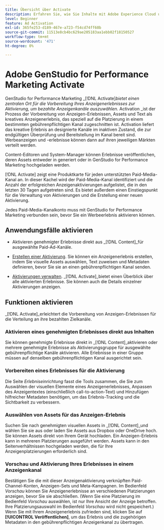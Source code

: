 ```yaml
---
title: Übersicht über Activate
description: Erfahren Sie, wie Sie Inhalte mit Adobe Experience Cloud und Anwendungen von Drittanbietern aktivieren.
level: Beginner
feature: Ad Activation
exl-id: 365fe253-d189-467e-a723-f54cd74ff60b
source-git-commit: 11513e8cb4bc629ae205183aa1ebb02f18150527
workflow-type: tm+mt
source-wordcount: '471'
ht-degree: 0%

---
```


# Adobe GenStudio for Performance Marketing Activate

GenStudio for Performance Marketing _[!DNL Activate]_bietet einen zentralen Ort für die Vorbereitung Ihres Anzeigenerlebnisses zur Aktivierung, um bezahlte Anzeigenkanäle auszuwählen._ Activation _ist der Prozess der Vorbereitung von Anzeigen-Erlebnissen, Assets und Text als kreatives Anzeigenerlebnis, das speziell auf die Platzierung in einem bestimmten gebührenpflichtigen Kanal zugeschnitten ist. Activation liefert das kreative Erlebnis an designierte Kanäle im inaktiven Zustand, die zur endgültigen Überprüfung und Bereitstellung im Kanal bereit sind. Werbeanzeigen und -erlebnisse können dann auf ihren jeweiligen Märkten verteilt werden.

Content-Editoren und System-Manager können Erlebnisse veröffentlichen, deren Assets entweder in generiert oder in GenStudio for Performance Marketing hochgeladen werden.

[!DNL Activate] zeigt eine Produktkarte für jeden unterstützten Paid-Media-Kanal an. In dieser Kachel wird der Paid-Media-Kanal identifiziert und die Anzahl der erfolgreichen Anzeigenaktivierungen aufgelistet, die in den letzten 30 Tagen aufgetreten sind. Es bietet außerdem einen Einstiegspunkt für die Verwaltung von Aktivierungen und die Erstellung einer neuen Aktivierung.

Jedes Paid-Media-Kanalkonto muss mit GenStudio for Performance Marketing verbunden sein, bevor Sie ein Werbeerlebnis aktivieren können.

## Anwendungsfälle aktivieren

* Aktivieren genehmigter Erlebnisse direkt aus _[!DNL Content]_für ausgewählte Paid-Ad-Kanäle.

* [Erstellen einer Aktivierung](create-activation.md). Sie können ein Anzeigenerlebnis erstellen, indem Sie visuelle Assets auswählen, Text zuweisen und Metadaten definieren, bevor Sie sie an einen gebührenpflichtigen Kanal senden.

* [Aktivierungen verwalten](manage-activations.md). _[!DNL Activate]_bietet einen Überblick über alle aktivierten Erlebnisse. Sie können auch die Details einzelner Aktivierungen anzeigen.

## Funktionen aktivieren

_[!DNL Activate]_erleichtert die Vorbereitung von Anzeigen-Erlebnissen für die Verteilung an ihre bezahlten Zielkanäle.

### Aktivieren eines genehmigten Erlebnisses direkt aus Inhalten

Sie können genehmigte Erlebnisse direkt in _[!DNL Content]_aktivieren oder mehrere genehmigte Erlebnisse als Aktivierungsgruppe für ausgewählte gebührenpflichtige Kanäle aktivieren. Alle Erlebnisse in einer Gruppe müssen auf denselben gebührenpflichtigen Kanal ausgerichtet sein.

### Vorbereiten eines Erlebnisses für die Aktivierung

Die Seite _Erlebniseinrichtung_ fasst die Tools zusammen, die Sie zum Auswählen der visuellen Elemente eines Anzeigenerlebnisses, Anpassen des Anzeigentextes (einschließlich call-to-action-Text) und Hinzufügen hilfreicher Metadaten benötigen, um das Erlebnis-Tracking und die Sichtbarkeit zu verbessern.

### Auswählen von Assets für das Anzeigen-Erlebnis

Suchen Sie nach genehmigten visuellen Assets in _[!DNL Content]_und wählen Sie sie aus oder laden Sie Assets aus Dropbox oder OneDrive hoch. Sie können Assets direkt von Ihrem Gerät hochladen. Ein Anzeigen-Erlebnis kann in mehreren Platzierungen ausgeführt werden. Assets kann in den Seitenverhältnissen hochgeladen werden, die für Ihre Anzeigenplatzierungen erforderlich sind.

### Vorschau und Aktivierung Ihres Erlebnisses in einem Anzeigenkanal

Bestätigen Sie die mit dieser Anzeigenaktivierung verknüpften Paid-Channel-Konten, Anzeigen-Sets und Meta-Kampagnen. Im Bedienfeld _Vorschau_ können Sie Anzeigenerlebnisse an verschiedenen Platzierungen anzeigen, bevor Sie sie abschließen. (Wenn Sie eine Platzierung im Bedienfeld _Vorschau_ auswählen, ist nur Ihre Ansicht der Anzeige betroffen. Ihre Platzierungsauswahl im Bedienfeld _Vorschau_ wird nicht gespeichert.) Wenn Sie mit Ihrem Anzeigenerlebnis zufrieden sind, klicken Sie auf **[!UICONTROL Veröffentlichen]**, um das Erlebnis und die zugehörigen Metadaten in den gebührenpflichtigen Anzeigenkanal zu übertragen.
